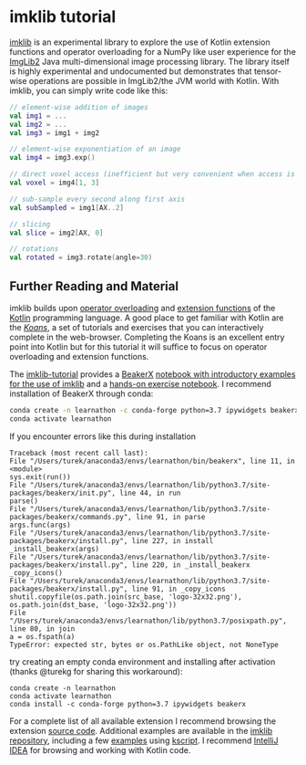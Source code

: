 # imklib tutorial

[imklib](https://github.com/hanslovsky/imklib-tutorial/tree/solution) is an experimental library to explore the use of Kotlin extension functions and operator overloading for a NumPy like user experience for the [ImgLib2](https://github.com/imglib/imglib2) Java multi-dimensional image processing library. The library itself is highly experimental and undocumented but demonstrates that tensor-wise operations are possible in ImgLib2/the JVM world with Kotlin. With imklib, you can simply write code like this:

``` kotlin
// element-wise addition of images
val img1 = ...
val img2 = ...
val img3 = img1 + img2

// element-wise exponentiation of an image
val img4 = img3.exp()

// direct voxel access (inefficient but very convenient when access is only sparse):
val voxel = img4[1, 3]

// sub-sample every second along first axis
val subSampled = img1[AX..2]

// slicing
val slice = img2[AX, 0]

// rotations
val rotated = img3.rotate(angle=30)
```


## Further Reading and Material

imklib builds upon [operator overloading](https://kotlinlang.org/docs/reference/operator-overloading.html) and [extension functions](https://kotlinlang.org/docs/reference/extensions.html#extension-functions) of the [Kotlin](https://kotlinlang.org) programming language. A good place to get familiar with Kotlin are the [*Koans*](https://kotlinlang.org/docs/tutorials/koans.html), a set of tutorials and exercises that you can interactively complete in the web-browser. Completing the Koans is an excellent entry point into Kotlin but for this tutorial it will suffice to focus on operator overloading and extension functions.

The [imklib-tutorial](https://github.com/hanslovsky/imklib-tutorial) provides a [BeakerX](http://beakerx.com) [notebook with introductory examples for the use of imklib](https://github.com/hanslovsky/imklib-tutorial/blob/master/notebooks/00_imklib-basics.ipynb) and a [hands-on exercise notebook](https://github.com/hanslovsky/imklib-tutorial/blob/master/notebooks/exercises/gradient.ipynb). I recommend installation of BeakerX through conda:

```sh
conda create -n learnathon -c conda-forge python=3.7 ipywidgets beakerx
conda activate learnathon
```
If you encounter errors like this during installation
```
Traceback (most recent call last):
File "/Users/turek/anaconda3/envs/learnathon/bin/beakerx", line 11, in <module>
sys.exit(run())
File "/Users/turek/anaconda3/envs/learnathon/lib/python3.7/site-packages/beakerx/init.py", line 44, in run
parse()
File "/Users/turek/anaconda3/envs/learnathon/lib/python3.7/site-packages/beakerx/commands.py", line 91, in parse
args.func(args)
File "/Users/turek/anaconda3/envs/learnathon/lib/python3.7/site-packages/beakerx/install.py", line 227, in install
_install_beakerx(args)
File "/Users/turek/anaconda3/envs/learnathon/lib/python3.7/site-packages/beakerx/install.py", line 220, in _install_beakerx
_copy_icons()
File "/Users/turek/anaconda3/envs/learnathon/lib/python3.7/site-packages/beakerx/install.py", line 91, in _copy_icons
shutil.copyfile(os.path.join(src_base, 'logo-32x32.png'), os.path.join(dst_base, 'logo-32x32.png'))
File "/Users/turek/anaconda3/envs/learnathon/lib/python3.7/posixpath.py", line 80, in join
a = os.fspath(a)
TypeError: expected str, bytes or os.PathLike object, not NoneType
```
try creating an empty conda environment and installing after activation (thanks @turekg for sharing this workaround):
```
conda create -n learnathon
conda activate learnathon
conda install -c conda-forge python=3.7 ipywidgets beakerx
```

For a complete list of all available extension I recommend browsing the extension [source code](https://github.com/hanslovsky/imklib/tree/master/src/main/kotlin/net/imglib2/imklib/extensions). Additional examples are available in the [imklib repository](https://github.com/hanslovsky/imklib/tree/master/src/test/kotlin/net/imglib2/imklib/examples), including a few [examples](https://github.com/hanslovsky/imklib/tree/master/examples/kscript) using [kscript](https://github.com/holgerbrandl/kscript). I recommend [IntelliJ IDEA](https://www.jetbrains.com/idea) for browsing and working with Kotlin code. 



